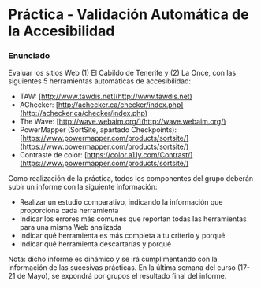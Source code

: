 # Práctica - Validación Automática de la Accesibilidad

### Enunciado

Evaluar los sitios Web (1) El Cabildo de Tenerife y (2) La Once, con las siguientes 5 herramientas automáticas de accesibilidad:
  * TAW: [http://www.tawdis.net](http://www.tawdis.net)
  * AChecker: [http://achecker.ca/checker/index.php](http://achecker.ca/checker/index.php)
  * The Wave: [http://wave.webaim.org/](http://wave.webaim.org/)
  * PowerMapper (SortSite, apartado Checkpoints): [https://www.powermapper.com/products/sortsite/](https://www.powermapper.com/products/sortsite/)
  * Contraste de color: [https://color.a11y.com/Contrast/](https://www.powermapper.com/products/sortsite/)

Como realización de la práctica, todos los componentes del grupo deberán subir un informe con la siguiente información: 
  * Realizar un estudio comparativo, indicando la información que proporciona cada herramienta
  * Indicar los errores más comunes que reportan todas las herramientas para una misma Web analizada
  * Indicar qué herramienta es más completa a tu criterio y porqué
  * Indicar qué herramienta descartarías y porqué


Nota: dicho informe es dinámico y se irá cumplimentando con la información de las sucesivas prácticas. En la última semana del curso (17-21 de Mayo), se expondrá por grupos el resultado final del informe.

